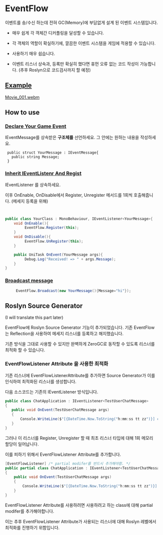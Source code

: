 # EventFlow

이벤트를 송/수신 하는데 전혀 GC(Memory)에 부담없게 설계 된 이벤트 시스템입니다.

- 매우 쉽게 각 객체간 디커플링을 달성할 수 있습니다.  

- 각 객체의 역할이 확실하기에, 깔끔한 이벤트 시스템을 게임에 적용할 수 있습니다.

- 사용하기 매우 쉽습니다.

- 이벤트 리스너 상속과, 등록만 확실히 했다면 휴먼 오류 없는 코드 작성이 가능합니다. (추후 Roslyn으로 코드검사까지 할 예정)
 
## [Example](https://github.com/shlifedev/event-flow/tree/main/src/Assets/Example)
[Movie_001.webm](https://github.com/user-attachments/assets/19ef0dd3-7288-49fa-b3c3-87b2195be071)

 

## How to use

### [Declare Your Game Event](https://github.com/shlifedev/event-flow/tree/main/src/Assets/Example/Scripts/Messages/OnEntityDamagedMessage.cs)
 IEventMessage를 상속받은 **구조체를** 선언하세요. 그 안에는 원하는 내용을 작성하세요.

```
 public struct YourMessage : IEventMessage{ 
   public string Message;
 }
```

### [Inherit IEventListenr<T> And Regist](https://github.com/shlifedev/event-flow/tree/main/src/Assets/Example/Scripts/HealthBarUI.cs)

IEventListener<TMessage> 를 상속하세요. 

이후 OnEnable, OnDisable에서 Register, Unregister 메서드를 1회씩 호출해줍니다. (메세지 등록을 위해)


```cs


public class YourClass : MonoBehaviour, IEventListener<YourMessage>{
    void OnEnable(){
         EventFlow.Register(this);
    }
    void OnDisable(){
         EventFlow.UnRegister(this);
    }

    public UniTask OnEvent(YourMessage args){
         Debug.Log("Received! => " + args.Message);
    }
}
```


### [Broadcast message](https://github.com/shlifedev/unity-event-system/blob/main/GameEvent/Example/Scripts/GameEntity.cs)
```cs
     EventFlow.Broadcast(new YourMessage(){Message="hi"});
```  


## Roslyn Source Generator

(I will translate this part later)

 EventFlow에 Roslyn Source Generator 기능이 추가되었습니다. 기존 EventFlow는 Reflection을 사용하여 메세지 리스너를 등록하고 해지했습니다.

 기존 방식을 그대로 사용할 수 있지만 완벽하게 ZeroGC로 동작할 수 있도록 리스너를 최적화 할 수 있습니다.

### EventFlowListener Attribute 을 사용한 최적화

 기존 리스너에 EventFlowListenerAttribute를 추가하면 Source Generator가 이를 인식하여 최적화된 리스너를 생성합니다. 
 
 다음 소스코드는 기존의 IEventListener 방식입니다. 


 ```cs
 public class ChatApplication : IEventListener<TestUserChatMessage>
{
    public void OnEvent(TestUserChatMessage args)
    {
        Console.WriteLine($"[{DateTime.Now.ToString("h:mm:ss tt zz")}] chat received \t " + args.ChatMessage);
    } 
}
 ```

 그러나 이 리스너를 Register, Unregister 할 때 최초 리스너 타입에 대해 1회 메모리 할당이 일어납니다.

 이를 피하기 위해서 EventFlowListener Attribute를 추가합니다.

```cs
[EventFlowListener] /* partial modifer를 반드시 추가해야함. */
public partial class ChatApplication : IEventListener<TestUserChatMessage>
{
    public void OnEvent(TestUserChatMessage args)
    {
        Console.WriteLine($"[{DateTime.Now.ToString("h:mm:ss tt zz")}] chat received \t " + args.ChatMessage);
    } 
}
```

 EventFlowListener Attribute를 사용하려면 사용하려고 하는 class에 대해 partial modifer를 추가해야합니다. 

 이는 추후 EventFlowListener Attribute가 사용되는 리스너에 대해 Roslyn 레벨에서 최적화를 진행하기 위함입니다. 

